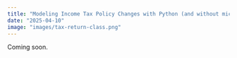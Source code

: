 ```yaml
---
title: "Modeling Income Tax Policy Changes with Python (and without microdata)"
date: "2025-04-10"
image: "images/tax-return-class.png" 
---
```


Coming soon.


